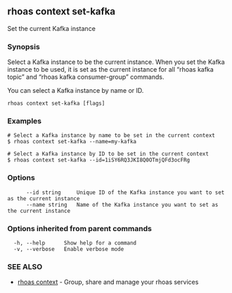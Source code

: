 ## rhoas context set-kafka

Set the current Kafka instance

### Synopsis

Select a Kafka instance to be the current instance. When you set the Kafka instance to be used, it is set as the current instance for all “rhoas kafka topic” and “rhoas kafka consumer-group” commands.

You can select a  Kafka instance by name or ID.


```
rhoas context set-kafka [flags]
```

### Examples

```
# Select a Kafka instance by name to be set in the current context
$ rhoas context set-kafka --name=my-kafka

# Select a Kafka instance by ID to be set in the current context
$ rhoas context set-kafka --id=1iSY6RQ3JKI8Q0OTmjQFd3ocFRg

```

### Options

```
      --id string     Unique ID of the Kafka instance you want to set as the current instance
      --name string   Name of the Kafka instance you want to set as the current instance
```

### Options inherited from parent commands

```
  -h, --help      Show help for a command
  -v, --verbose   Enable verbose mode
```

### SEE ALSO

* [rhoas context](rhoas_context.md)	 - Group, share and manage your rhoas services

